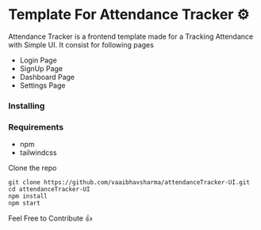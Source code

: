# Template For Attendance Tracker ⚙️

Attendance Tracker is a frontend template made for a Tracking Attendance with Simple UI. It consist for following pages

- Login Page
- SignUp Page
- Dashboard Page
- Settings Page


### Installing 
### Requirements

- npm
- tailwindcss

Clone the repo
```
git clone https://github.com/vaaibhavsharma/attendanceTracker-UI.git
cd attendanceTracker-UI
npm install
npm start
```

Feel Free to Contribute 👍


